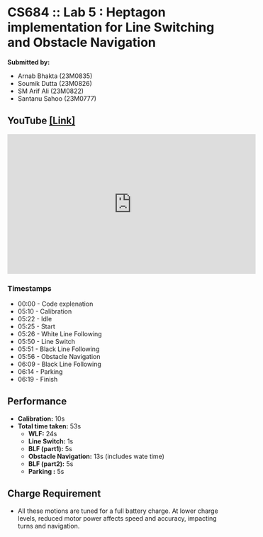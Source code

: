 # **CS684 :: Lab 5 : Heptagon implementation for Line Switching and Obstacle Navigation**  

**Submitted by:**  
- Arnab Bhakta (23M0835)  
- Soumik Dutta (23M0826)  
- SM Arif Ali (23M0822)  
- Santanu Sahoo (23M0777)  

## **YouTube [[Link]](https://www.youtube.com/watch?v=2MvdgY3C3_0&t=4s)**  
<iframe width="560" height="315" src="https://www.youtube.com/embed/2MvdgY3C3_0?si=2kkCBfsVIMEAdHLN" title="YouTube video player" frameborder="0" allow="accelerometer; autoplay; clipboard-write; encrypted-media; gyroscope; picture-in-picture; web-share" referrerpolicy="strict-origin-when-cross-origin" allowfullscreen></iframe>

### Timestamps
- 00:00 - Code explenation
- 05:10 - Calibration
- 05:22 - Idle
- 05:25 - Start
- 05:26 - White Line Following
- 05:50 - Line Switch
- 05:51 - Black Line Following
- 05:56 - Obstacle Navigation
- 06:09 - Black Line Following
- 06:14 - Parking
- 06:19 - Finish

## Performance
- **Calibration:** 10s
- **Total time taken:**  53s
   - **WLF:** 24s
   - **Line Switch:** 1s
   - **BLF (part1):** 5s
   - **Obstacle Navigation:** 13s (includes wate time)
   - **BLF (part2):** 5s
   - **Parking :** 5s

## **Charge Requirement**  
- All these motions are tuned for a full battery charge. At lower charge levels, reduced motor power affects speed and accuracy, impacting turns and navigation.  
